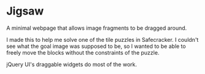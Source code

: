 # Jigsaw
A minimal webpage that allows image fragments to be dragged around.

I made this to help me solve one of the tile puzzles in Safecracker. I couldn't see what the goal image was supposed to be, so I wanted to be able to freely move the blocks without the constraints of the puzzle.

jQuery UI's draggable widgets do most of the work.
